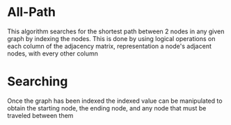 # All-Path
This algorithm searches for the shortest path between 2 nodes in any given graph by indexing the nodes.
This is done by using logical operations on each column of the adjacency matrix, representation a node's adjacent nodes, with every other column

# Searching
Once the graph has been indexed the indexed value can be manipulated to obtain the starting node, the ending node, and any node that must be traveled between them
